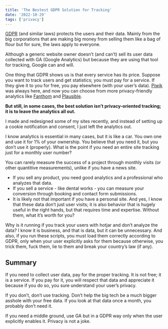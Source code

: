```yaml
---
title: 'The Bestest GDPR Solution for Tracking'
date: '2022-10-29'
tags: ['privacy']
---
```


[GDPR](https://eur-lex.europa.eu/legal-content/EN/TXT/HTML/?uri=CELEX:32016R0679) (and similar laws) protects the users and their data. Mainly from the big corporations that are making big money from selling them like a bag of flour but for sure, the laws apply to everyone.

Although a generic website owner doesn’t (and can’t) sell its user data collected with GA (Google Analytics) but because they are using that tool for tracking, Google can and will.

One thing that GDPR shows us is that every service has its price. Suppose you want to track users and get statistics; you must pay for a service. If they give it to you for free, you pay elsewhere (with your user’s data). [Piwik](https://piwik.pro/) was always here, and now you can choose from more privacy-friendly analytics like [Fanthom](https://usefathom.com/) and [Plausible](https://plausible.io/).

**But still, in some cases, the best solution isn’t privacy-oriented tracking; it is to leave the analytics all out.**

I made and redesigned some of my sites recently, and instead of setting up a cookie notification and consent, I just left the analytics out.

I know analytics is essential in many cases, but it is like a car. You own one and use it for 1% of your ownership. You believe that you need it, but you don’t use it (properly). What is the point if you need an entire site tracking just for a monthly user number?

You can rarely measure the success of a project through monthly visits (or other quantitive measurements), unlike if you have a news site.

- If you sell any product, you need good analytics and a professional who analyzes that data.
- If you sell a service - like dental works - you can measure your conversion through booking and contact form submissions.
- It is likely not that important if you have a personal site.
And yes, I know that these data don’t just user visits; it is also behavior that is hugely useful in the right hands, but that requires time and expertise. Without them, what it’s worth for you?

Why is it running if you track your users with hotjar and don’t analyze the data? I know it is business, and that is data, but it can be unnecessary. And also, if you run these scripts, you must load them correctly according to GDPR, only when your user explicitly asks for them because otherwise, you trick them, fuck them, lie to them and break your country’s law (if any).

## Summary

If you need to collect user data, pay for the proper tracking. It is not free; it is a service. If you pay for it, you will respect that data and appreciate it because if you do so, you sure understand your user’s privacy.

If you don’t, don’t use tracking. Don’t help the big tech be a much bigger asshole with your free data. If you look at that data once a month, you probably don’t need it.

If you need a middle ground, use GA but in a GDPR way only when the user explicitly enables it. Privacy is not a joke.

